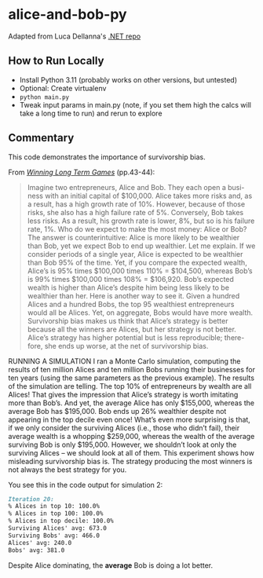 # alice-and-bob-py

Adapted from Luca Dellanna's [.NET repo](https://github.com/lucadellanna/Alice-and-Bob)

## How to Run Locally

- Install Python 3.11 (probably works on other versions, but untested)
- Optional: Create virtualenv
- `python main.py`
- Tweak input params in main.py (note, if you set them high the calcs will take a long time to run) and rerun to explore


## Commentary

This code demonstrates the importance of survivorship bias.

From [_Winning Long Term Games_](https://luca-dellanna.com/winning-long-term-games/) (pp.43-44):

> Imagine two entrepreneurs, Alice and Bob. They each open a busi- ness with an initial capital of $100,000. Alice takes more risks and, as a result, has a high growth rate of 10%. However, because of those risks, she also has a high failure rate of 5%. Conversely, Bob takes less risks. As a result, his growth rate is lower, 8%, but so is his failure rate, 1%.
> Who do we expect to make the most money: Alice or Bob?
> The answer is counterintuitive: Alice is more likely to be wealthier
> than Bob, yet we expect Bob to end up wealthier.
> Let me explain.
> If we consider periods of a single year, Alice is expected to be wealthier than Bob 95% of the time. Yet, if you compare the expected wealth, Alice’s is 95% times $100,000 times 110% = $104,500, whereas Bob’s is 99% times $100,000 times 108% = $106,920. Bob’s expected wealth is higher than Alice’s despite him being less likely to be wealthier than her.
> Here is another way to see it. Given a hundred Alices and a hundred Bobs, the top 95 wealthiest entrepreneurs would all be Alices. Yet, on aggregate, Bobs would have more wealth.
> Survivorship bias makes us think that Alice’s strategy is better because all the winners are Alices, but her strategy is not better. Alice’s strategy has higher potential but is less reproducible; there- fore, she ends up worse, at the net of survivorship bias.

RUNNING A SIMULATION
I ran a Monte Carlo simulation, computing the results of ten million Alices and ten million Bobs running their businesses for ten years (using the same parameters as the previous example).
The results of the simulation are telling.
The top 10% of entrepreneurs by wealth are all Alices! That gives the impression that Alice’s strategy is worth imitating more than Bob’s.
And yet, the average Alice has only $155,000, whereas the average Bob has $195,000. Bob ends up 26% wealthier despite not appearing in the top decile even once!
What’s even more surprising is that, if we only consider the surviving Alices (i.e., those who didn’t fail), their average wealth is a whopping $259,000, whereas the wealth of the average surviving Bob is only $195,000. However, we shouldn’t look at only the surviving Alices – we should look at all of them.
This experiment shows how misleading survivorship bias is.
The strategy producing the most winners is not always the best strategy for you.


You see this in the code output for simulation 2:

```markdown
Iteration 20:
% Alices in top 10: 100.0%
% Alices in top 100: 100.0%
% Alices in top decile: 100.0%
Surviving Alices' avg: 673.0
Surviving Bobs' avg: 466.0
Alices' avg: 240.0
Bobs' avg: 381.0
```

Despite Alice dominating, the **average** Bob is doing a lot better.